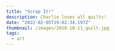 ```yaml
---
title: "Scrap It!"
description: Charlie loves all quilts!
date: "2022-02-05T19:02:34.197Z"
thumbnail: /images/2018-10-11_quilt.jpg
tags:
  - art
---
```


